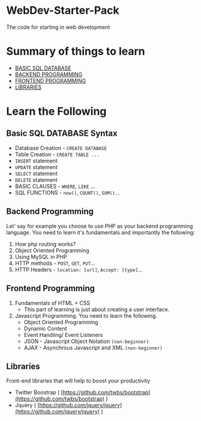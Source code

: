 # WebDev-Starter-Pack
The code for starting in web development

# Summary of things to learn
* [BASIC SQL DATABASE](#basic-sql-database-syntax)
* [BACKEND PROGRAMMING](#backend-programming)
* [FRONTEND PROGRAMMING](#frontend-programming)
* [LIBRARIES](#libraries)

# Learn the Following
## Basic SQL DATABASE Syntax
* Database Creation - `CREATE DATABASE`
* Table Creation - `CREATE TABLE ...`
* `INSERT` statement
* `UPDATE` statement
* `SELECT` statement
* `DELETE` statement
* BASIC CLAUSES - `WHERE`, `LIKE` ...
* SQL FUNCTIONS - `now()`, `COUNT()`, `SUM()`...

## Backend Programming
Let' say for example you choose to use PHP as your backend programming language. You need to learn it's fundamentals and importantly the following:
1. How php routing works?
2. Object Oriented Programming
3. Using MySQL in PHP
4. HTTP methods - `POST`, `GET`, `PUT`...
5. HTTP Headers - `location: [url]`, `Accept: [type]`...

## Frontend Programming
1. Fundamentals of HTML + CSS
    * This part of learning is just about creating a user interface.
2. Javascript Programming. You need to learn the following.
    * Object Oriented Programming
    * Dynamic Content
    * Event Handling/ Event Listeners
    * JSON - Javascript Object Notation `(non-beginner)`
    * AJAX - Asynchrous Javascript and XML `(non-beginner)`

## Libraries
Front-end libraries that will help to boost your productivity
* Twitter Boostrap ( [https://github.com/twbs/bootstrap](https://github.com/twbs/bootstrap) )
* Jquery ( [https://github.com/jquery/jquery](https://github.com/jquery/jquery) )